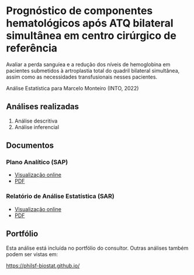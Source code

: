 # Prognóstico de componentes hematológicos após ATQ bilateral simultânea em centro cirúrgico de referência

Avaliar a perda sanguíea e a redução dos níveis de hemoglobina em pacientes submetidos à artroplastia total do quadril bilateral simultânea, assim como as necessidades transfusionais nesses pacientes.

Análise Estatística para Marcelo Monteiro (INTO, 2022)

## Análises realizadas

1. Análise descritiva
1. Análise inferencial
<!-- 1. Modelagem estatística -->

## Documentos

### Plano Analítico (SAP)

<!-- - [Visualização online][sapviz-v02] -->
<!-- - [PDF][sappdf-v02] -->

- [Visualização online][sapviz-v01]
- [PDF][sappdf-v01]

### Relatório de Análise Estatística (SAR)

<!-- - [Visualização online][reportviz-v02] -->
<!-- - [PDF][pdf-v02] -->

- [Visualização online][reportviz-v01]
- [PDF][pdf-v01]

<!-- ## Análises associadas -->

<!-- Esta análise é parte de um projeto maior e é suportada por outras análises, disponíveis abaixo. -->

<!-- **[assoc_title]** -->

<!-- <[assoc_link]> -->

## Portfólio

Esta análise está incluída no portfólio do consultor.
Outras análises também podem ser vistas em:

<https://philsf-biostat.github.io/>

<!-- --- -->

[sapviz-v01]: report/SAP-2022-014-MM-v01.md
[sapviz-v02]: report/SAP-2022-014-MM-v02.md
[sappdf-v01]: https://docs.google.com/viewer?url=https://github.com/philsf-biostat/SAR-2022-014-MM/raw/main/report/SAP-2022-014-MM-v01.pdf
[sappdf-v02]: https://docs.google.com/viewer?url=https://github.com/philsf-biostat/SAR-2022-014-MM/raw/main/report/SAP-2022-014-MM-v02.pdf

[reportviz-v01]: report/SAR-2022-014-MM-v01.md
[reportviz-v02]: report/SAR-2022-014-MM-v02.md
[pdf-v01]: https://docs.google.com/viewer?url=https://github.com/philsf-biostat/SAR-2022-014-MM/raw/main/report/SAR-2022-014-MM-v01.pdf
[pdf-v02]: https://docs.google.com/viewer?url=https://github.com/philsf-biostat/SAR-2022-014-MM/raw/main/report/SAR-2022-014-MM-v02.pdf
[docx-v01]: https://docs.google.com/viewer?url=https://github.com/philsf-biostat/SAR-2022-014-MM/raw/main/report/SAR-2022-014-MM-v01.docx
[docx-v02]: https://docs.google.com/viewer?url=https://github.com/philsf-biostat/SAR-2022-014-MM/raw/main/report/SAR-2022-014-MM-v02.docx
